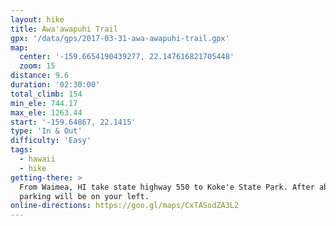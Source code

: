 ```yaml
---
layout: hike
title: Awa'awapuhi Trail
gpx: '/data/gps/2017-03-31-awa-awapuhi-trail.gpx'
map:
  center: '-159.6654190439277, 22.147616821705448'
  zoom: 15
distance: 9.6
duration: '02:30:00'
total_climb: 154
min_ele: 744.17
max_ele: 1263.44
start: '-159.64867, 22.1415'
type: 'In & Out'
difficulty: 'Easy'
tags:
  - hawaii
  - hike
getting-there: >
  From Waimea, HI take state highway 550 to Koke'e State Park. After about 17 miles the trailhead
  parking will be on your left.
online-directions: https://goo.gl/maps/CxTASodZA3L2
---
```

